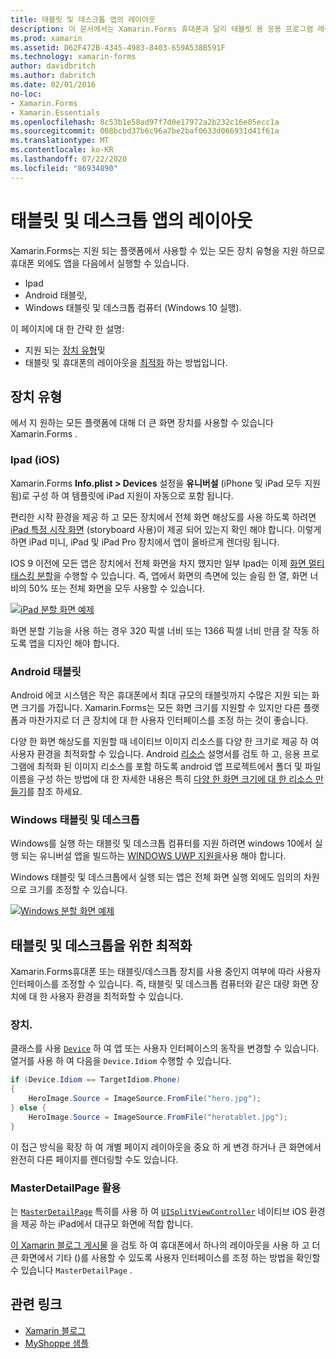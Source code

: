 ```yaml
---
title: 태블릿 및 데스크톱 앱의 레이아웃
description: 이 문서에서는 Xamarin.Forms 휴대폰과 달리 태블릿 용 응용 프로그램 레이아웃을 최적화 하는 방법을 설명 합니다.
ms.prod: xamarin
ms.assetid: D62F472B-4345-4983-8403-659A538B591F
ms.technology: xamarin-forms
author: davidbritch
ms.author: dabritch
ms.date: 02/01/2016
no-loc:
- Xamarin.Forms
- Xamarin.Essentials
ms.openlocfilehash: 8c53b1e58ad97f7d0e17972a2b232c16e05ecc1a
ms.sourcegitcommit: 008bcbd37b6c96a7be2baf0633d066931d41f61a
ms.translationtype: MT
ms.contentlocale: ko-KR
ms.lasthandoff: 07/22/2020
ms.locfileid: "86934890"
---
```

# <a name="layout-for-tablet-and-desktop-apps"></a>태블릿 및 데스크톱 앱의 레이아웃

Xamarin.Forms는 지원 되는 플랫폼에서 사용할 수 있는 모든 장치 유형을 지원 하므로 휴대폰 외에도 앱을 다음에서 실행할 수 있습니다.

- Ipad
- Android 태블릿,
- Windows 태블릿 및 데스크톱 컴퓨터 (Windows 10 실행).

이 페이지에 대 한 간략 한 설명:

- 지원 되는 [장치 유형](#device-types)및
- 태블릿 및 휴대폰의 레이아웃을 [최적화](#optimize-for-tablet-and-desktop) 하는 방법입니다.

## <a name="device-types"></a>장치 유형

에서 지 원하는 모든 플랫폼에 대해 더 큰 화면 장치를 사용할 수 있습니다 Xamarin.Forms .

### <a name="ipads-ios"></a>Ipad (iOS)

Xamarin.Forms **Info.plist > Devices** 설정을 **유니버설** (iPhone 및 iPad 모두 지원 됨)로 구성 하 여 템플릿에 iPad 지원이 자동으로 포함 됩니다.

편리한 시작 환경을 제공 하 고 모든 장치에서 전체 화면 해상도를 사용 하도록 하려면 [iPad 특정 시작 화면](~/ios/app-fundamentals/images-icons/launch-screens.md) (storyboard 사용)이 제공 되어 있는지 확인 해야 합니다. 이렇게 하면 iPad 미니, iPad 및 iPad Pro 장치에서 앱이 올바르게 렌더링 됩니다.

IOS 9 이전에 모든 앱은 장치에서 전체 화면을 차지 했지만 일부 Ipad는 이제 [화면 멀티태스킹 분할](~/ios/platform/multitasking.md)을 수행할 수 있습니다.
즉, 앱에서 화면의 측면에 있는 슬림 한 열, 화면 너비의 50% 또는 전체 화면을 모두 사용할 수 있습니다.

[![iPad 분할 화면 예제](tablet-images/ipad-sml.png)](tablet-images/ipad.png#lightbox "iPad 분할 화면 예제")

화면 분할 기능을 사용 하는 경우 320 픽셀 너비 또는 1366 픽셀 너비 만큼 잘 작동 하도록 앱을 디자인 해야 합니다.

### <a name="android-tablets"></a>Android 태블릿

Android 에코 시스템은 작은 휴대폰에서 최대 규모의 태블릿까지 수많은 지원 되는 화면 크기를 가집니다. Xamarin.Forms는 모든 화면 크기를 지원할 수 있지만 다른 플랫폼과 마찬가지로 더 큰 장치에 대 한 사용자 인터페이스를 조정 하는 것이 좋습니다.

다양 한 화면 해상도를 지원할 때 네이티브 이미지 리소스를 다양 한 크기로 제공 하 여 사용자 환경을 최적화할 수 있습니다.
Android [리소스](~/android/app-fundamentals/resources-in-android/index.md) 설명서를 검토 하 고, 응용 프로그램에 최적화 된 이미지 리소스를 포함 하도록 android 앱 프로젝트에서 폴더 및 파일 이름을 구성 하는 방법에 대 한 자세한 내용은 특히 [다양 한 화면 크기에 대 한 리소스 만들기](~/android/app-fundamentals/resources-in-android/resources-for-varying-screens.md)를 참조 하세요.

### <a name="windows-tablets-and-desktops"></a>Windows 태블릿 및 데스크톱

Windows를 실행 하는 태블릿 및 데스크톱 컴퓨터를 지원 하려면 windows 10에서 실행 되는 유니버설 앱을 빌드하는 [WINDOWS UWP 지원을](~/xamarin-forms/platform/windows/installation/index.md)사용 해야 합니다.

Windows 태블릿 및 데스크톱에서 실행 되는 앱은 전체 화면 실행 외에도 임의의 차원으로 크기를 조정할 수 있습니다.

[![Windows 분할 화면 예제](tablet-images/splitscreen-sml.png)](tablet-images/splitscreen.png#lightbox "Windows 분할 화면 예제")

## <a name="optimize-for-tablet-and-desktop"></a>태블릿 및 데스크톱을 위한 최적화

Xamarin.Forms휴대폰 또는 태블릿/데스크톱 장치를 사용 중인지 여부에 따라 사용자 인터페이스를 조정할 수 있습니다. 즉, 태블릿 및 데스크톱 컴퓨터와 같은 대량 화면 장치에 대 한 사용자 환경을 최적화할 수 있습니다.

### <a name="deviceidiom"></a>장치.

클래스를 사용 [`Device`](~/xamarin-forms/platform/device.md) 하 여 앱 또는 사용자 인터페이스의 동작을 변경할 수 있습니다. 열거를 사용 하 여 다음을 `Device.Idiom` 수행할 수 있습니다.

```csharp
if (Device.Idiom == TargetIdiom.Phone)
{
    HeroImage.Source = ImageSource.FromFile("hero.jpg");
} else {
    HeroImage.Source = ImageSource.FromFile("herotablet.jpg");
}
```

이 접근 방식을 확장 하 여 개별 페이지 레이아웃을 중요 하 게 변경 하거나 큰 화면에서 완전히 다른 페이지를 렌더링할 수도 있습니다.

### <a name="leverage-masterdetailpage"></a>MasterDetailPage 활용

는 [`MasterDetailPage`](xref:Xamarin.Forms.MasterDetailPage) 특히를 사용 하 여 [`UISplitViewController`](xref:UIKit.UISplitViewController) 네이티브 iOS 환경을 제공 하는 iPad에서 대규모 화면에 적합 합니다.

[이 Xamarin 블로그 게시물](https://devblogs.microsoft.com/xamarin/bringing-xamarin-forms-apps-to-tablets/) 을 검토 하 여 휴대폰에서 하나의 레이아웃을 사용 하 고 더 큰 화면에서 기타 ()를 사용할 수 있도록 사용자 인터페이스를 조정 하는 방법을 확인할 수 있습니다 `MasterDetailPage` .

## <a name="related-links"></a>관련 링크

- [Xamarin 블로그](https://devblogs.microsoft.com/xamarin/bringing-xamarin-forms-apps-to-tablets/)
- [MyShoppe 샘플](https://github.com/jamesmontemagno/myshoppe)
